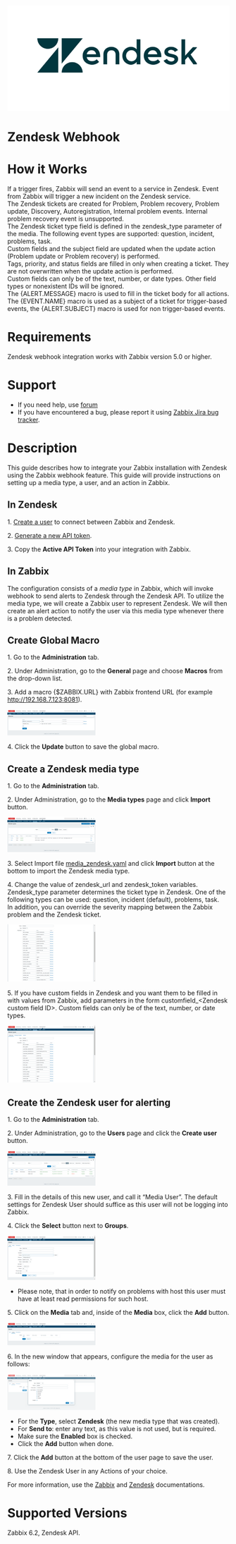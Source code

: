 
![](images/zendesk_logo.png?raw=true) 
# Zendesk Webhook
# How it Works
If a trigger fires, Zabbix will send an event to a service in Zendesk. Event from Zabbix will trigger a new incident on the Zendesk service.  
The Zendesk tickets are created for Problem, Problem recovery, Problem update, Discovery, Autoregistration, Internal problem events. Internal problem recovery event is unsupported.  
The Zendesk ticket type field is defined in the zendesk_type parameter of the media. The following event types are supported: question, incident, problems, task.  
Custom fields and the subject field are updated when the update action (Problem update or Problem recovery) is performed.  
Tags, priority, and status fields are filled in only when creating a ticket. They are not overwritten when the update action is performed.  
Custom fields can only be of the text, number, or date types. Other field types or nonexistent IDs will be ignored.  
The {ALERT.MESSAGE} macro is used to fill in the ticket body for all actions.  
The {EVENT.NAME} macro is used as a subject of a ticket for trigger-based events, the {ALERT.SUBJECT} macro is used for non trigger-based events.  

# Requirements
Zendesk webhook integration works with Zabbix version 5.0 or higher.
# Support
* If you need help, use [forum](https://www.zabbix.com/forum/zabbix-suggestions-and-feedback/) 
* If you have encountered a bug, please report it using [Zabbix Jira bug tracker](https://support.zabbix.com/).
# Description
This guide describes how to integrate your Zabbix installation with Zendesk using the Zabbix webhook feature. This guide will provide instructions on setting up a media type, a user, and an action in Zabbix.

## In Zendesk

1\. [Create a user](https://support.zendesk.com/hc/en-us/articles/203690886-Adding-and-managing-end-users) to connect between Zabbix and Zendesk.

2\. [Generate a new API token](https://support.zendesk.com/hc/en-us/articles/226022787-Generating-a-new-API-token-).

3\. Copy the **Active API Token** into your integration with Zabbix.

## In Zabbix

The configuration consists of a _media type_ in Zabbix, which will invoke webhook to send alerts to Zendesk through the Zendesk API. To utilize the media type, we will create a Zabbix user to represent Zendesk. We will then create an alert action to notify the user via this media type whenever there is a problem detected.

## Create Global Macro

1\. Go to the **Administration** tab.

2\. Under Administration, go to the **General** page and choose **Macros** from the drop-down list.

3\. Add a macro {$ZABBIX.URL} with Zabbix frontend URL (for example http://192.168.7.123:8081).

[![](images/tn_6.png?raw=true)](images/6.png)

4\. Click the **Update** button to save the global macro.

## Create a Zendesk media type

1\. Go to the **Administration** tab.

2\. Under Administration, go to the **Media types** page and click **Import** button.

[![](images/tn_7.png?raw=true)](images/7.png)

3\. Select Import file [media_zendesk.yaml](media_zendesk.yaml) and click **Import** button at the bottom to import the Zendesk media type.

4\. Change the value of zendesk_url and zendesk_token variables. Zendesk_type parameter determines the ticket type in Zendesk. One of the following types can be used: question, incident (default), problems, task.  
In addition, you can override the severity mapping between the Zabbix problem and the Zendesk ticket.  

[![](images/tn_8.png?raw=true)](images/8.png)

5\. If you have custom fields in Zendesk and you want them to be filled in with values from Zabbix, add parameters in the form customfield_\<Zendesk custom field ID\>. Custom fields can only be of the text, number, or date types.

[![](images/tn_13.png?raw=true)](images/13.png)

## Create the Zendesk user for alerting

1\. Go to the **Administration** tab.

2\. Under Administration, go to the **Users** page and click the **Create user** button.

[![](images/tn_9.png?raw=true)](images/9.png)

3\. Fill in the details of this new user, and call it “Media User”. The default settings for Zendesk User should suffice as this user will not be logging into Zabbix.

4\. Click the **Select** button next to **Groups**.

[![](images/tn_10.png?raw=true)](images/10.png)

* Please note, that in order to notify on problems with host this user must have at least read permissions for such host.

5\. Click on the **Media** tab and, inside of the **Media** box, click the **Add** button.

[![](images/tn_11.png?raw=true)](images/11.png)

6\. In the new window that appears, configure the media for the user as follows:

[![](images/tn_12.png?raw=true)](images/12.png)

* For the **Type**, select **Zendesk** (the new media type that was created).
* For **Send to**: enter any text, as this value is not used, but is required.
* Make sure the **Enabled** box is checked.
* Click the **Add** button when done.

7\. Click the **Add** button at the bottom of the user page to save the user.

8\. Use the Zendesk User in any Actions of your choice.

For more information, use the [Zabbix](https://www.zabbix.com/documentation/6.2/manual/config/notifications) and [Zendesk](https://developer.zendesk.com/rest_api/docs/support/tickets) documentations.

# Supported Versions

Zabbix 6.2, Zendesk API.
